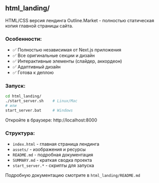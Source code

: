 ## html_landing/

HTML/CSS версия лендинга Outline.Market - полностью статическая копия главной страницы сайта.

### Особенности:
- ✅ Полностью независимая от Next.js приложения
- ✅ Все оригинальные секции и дизайн
- ✅ Интерактивные элементы (слайдер, аккордеон)
- ✅ Адаптивный дизайн
- ✅ Готова к деплою

### Запуск:
```bash
cd html_landing/
./start_server.sh    # Linux/Mac
# или
start_server.bat     # Windows
```

Откройте в браузере: http://localhost:8000

### Структура:
- `index.html` - главная страница лендинга
- `assets/` - изображения и ресурсы
- `README.md` - подробная документация
- `SUMMARY.md` - краткая сводка проекта
- `start_server.*` - скрипты для запуска

Подробную документацию смотрите в `html_landing/README.md`
